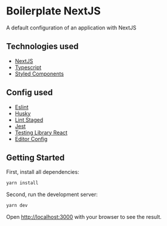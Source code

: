 # Boilerplate NextJS
<p>A default configuration of an application with NextJS</p>

## Technologies used
  - [NextJS](https://nextjs.org)
  - [Typescript](https://www.typescriptlang.org)
  - [Styled Components](https://www.styled-components.com)

## Config used
  - [Eslint](https://eslint.org)
  - [Husky](https://typicode.github.io/husky/#/)
  - [Lint Staged](https://github.com/okonet/lint-staged)
  - [Jest](https://jestjs.io)
  - [Testing Library React](https://testing-library.com/docs/react-testing-library/intro/)
  - [Editor Config](https://editorconfig.org/)

## Getting Started

First, install all dependencies:

```bash
yarn install
```

Second, run the development server:

```bash
yarn dev
```

Open [http://localhost:3000](http://localhost:3000) with your browser to see the result.


